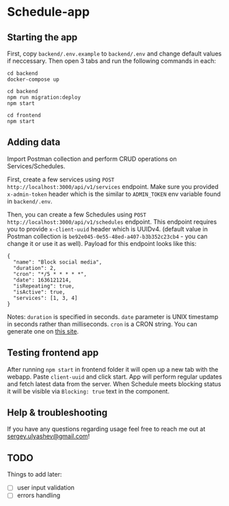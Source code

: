 # Schedule-app

## Starting the app

First, copy `backend/.env.example` to `backend/.env` and change default values if neccessary.
Then open 3 tabs and run the following commands in each:

```
cd backend
docker-compose up
```

```
cd backend
npm run migration:deploy
npm start
```

```
cd frontend
npm start
```

## Adding data

Import Postman collection and perform CRUD operations on Services/Schedules.

First, create a few services using `POST http://localhost:3000/api/v1/services` endpoint. Make sure you provided `x-admin-token` header which is the similar to `ADMIN_TOKEN` env variable found in `backend/.env`.

Then, you can create a few Schedules using `POST http://localhost:3000/api/v1/schedules` endpoint. This endpoint requires you to provide `x-client-uuid` header which is UUIDv4. (default value in Postman collection is `be92e045-0e55-48ed-a407-b3b352c23cb4` - you can change it or use it as well). Payload for this endpoint looks like this:

```
{
  "name": "Block social media",
  "duration": 2,
  "cron": "*/5 * * * * *",
  "date": 1636121214,
  "isRepeating": true,
  "isActive": true,
  "services": [1, 3, 4]
}
```
Notes:
`duration` is specified in seconds.
`date` parameter is UNIX timestamp in seconds rather than milliseconds.
`cron` is a CRON string. You can generate one on [this site](http://www.cronmaker.com/).

## Testing frontend app

After running `npm start` in frontend folder it will open up a new tab with the webapp. Paste `client-uuid` and click start. App will perform regular updates and fetch latest data from the server. When Schedule meets blocking status it will be visible via `Blocking: true` text in the component.

## Help & troubleshooting

If you have any questions regarding usage feel free to reach me out at sergey.ulyashev@gmail.com!

## TODO

Things to add later:
- [ ] user input validation
- [ ] errors handling
